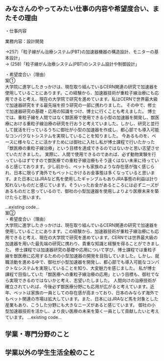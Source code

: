 ## みなさんのやってみたい仕事の内容や希望度合い、またその理由<br>
・仕事内容<br>

業務内容：設計開発

→257）「粒子線がん治療システム(PBT)の加速器機器の構造設計、モニターの基本設計」
<br>
→ (258)「粒子線がん治療システム(PBT)のシステム設計や制御設計」

・希望度合い（理由）<br>
案①<br>
大学院に進学したきっかけは、現在取り組んでいるCERN関連の研究で加速器を使用していることにあります。この経験から、加速器技術が重粒子線治療にも応用できると考え、現在の大学院で研究を進めています。私はCERNで世界最大級で加速器研究をする最先端を担う研究の一部に携わりました。
その中で、修士で加速器研究の基礎・応用の知識をつけ、博士に行くことも考えました。
博士では、重粒子線を人間ではなく獣医療で使用できる小型の加速器を開発し、獣医療における重粒子線治療の研究を行おうと考えていました。しかし、研究と並行して就活を行っているうちに御社が小型の加速器を作成し、都心部でも導入可能なコンパクなトシステムを実現していることを知りました。
今あるものを、ベースに様々なことに活かすためには御社に入社し私が博士課程で行いたかった「獣医療の重粒子線治療」という目標を達成できるのではないかと思い志望させていただきました。
実際に、人間で使用できるのであれば、必ず動物実験を行っているはずですので獣医療での重粒子線治療もそう遠くはない未来に待っていると感じております。少し前から、ペットも家族のような存在感が強く感じられ、日本に限らず海外でもペットにかけるお金事態は多くなっていると思います。また日本にはJRAなど馬を使用したギャンブルもありJRA事態の利益は計り知れないものだと感じています。そういったお金があるところには必ずニーズがあるものだと思っているので、御社の小型加速器を使用しよりより医療未来を築けたらと思います。


...existing code...  
案②<br>
・希望度合い（理由）<br>
大学院に進学したきっかけは、現在取り組んでいるCERN関連の研究で加速器を使用していることにあります。この経験から、加速器技術が重粒子線治療にも応用できると考え、現在の大学院で研究を進めています。CERNでは世界最大級の加速器を用いた最先端の研究に携わり、貴重な知識と経験を得ることができました。
修士課程では加速器研究の基礎や応用について学び、博士課程では重粒子線を獣医療に応用するための小型加速器の開発を目指していました。しかし、就職活動を進める中で、御社が小型加速器を開発し、都心部でも導入可能なコンパクトなシステムを実現していることを知り、大変魅力を感じました。
私が博士課程で目指していた「獣医療への重粒子線治療の応用」という目標も、御社でなら実現できるのではないかと考え、志望いたしました。
人間向けの治療技術が確立されていれば、今後必ず獣医療分野にも応用が広がると考えています。近年、ペットは家族の一員としての存在感が高まっており、日本のみならず海外でもペット関連の市場は拡大しています。また、日本にはJRAなど馬を対象とした産業もあり、こうした分野にも大きなニーズがあると感じています。
御社の小型加速器技術を活かし、より良い医療の未来を築く一員として貢献したいと考えています。
...existing code...


## 学業・専門分野のこと　


## 学業以外の学生生活全般のこと

